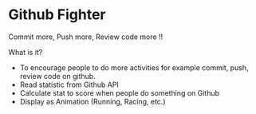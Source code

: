 # Github Fighter
Commit more, Push more, Review code more !!


What is it? 
- To encourage people to do more activities for example commit, push, review code on github.
- Read statistic from Github API
- Calculate stat to score when people do something on Github
- Display as Animation (Running, Racing, etc.)
